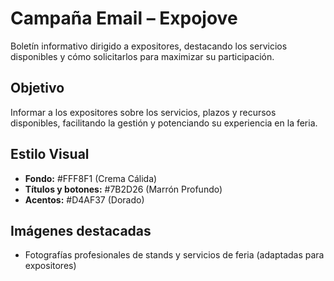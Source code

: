 # Campaña Email – Expojove

Boletín informativo dirigido a expositores, destacando los servicios disponibles y cómo solicitarlos para maximizar su participación.

## Objetivo
Informar a los expositores sobre los servicios, plazos y recursos disponibles, facilitando la gestión y potenciando su experiencia en la feria.

## Estilo Visual
- **Fondo:** #FFF8F1 (Crema Cálida)
- **Títulos y botones:** #7B2D26 (Marrón Profundo)
- **Acentos:** #D4AF37 (Dorado)

## Imágenes destacadas
- Fotografías profesionales de stands y servicios de feria (adaptadas para expositores)
